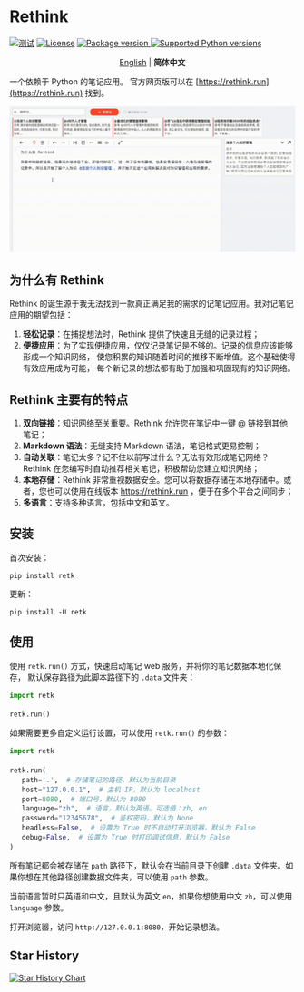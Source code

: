 # Rethink

[![测试](https://github.com/MorvanZhou/rethink/actions/workflows/python-tests.yml/badge.svg)](https://github.com/MorvanZhou/rethink/actions/workflows/python-tests.yml)
[![License](https://img.shields.io/github/license/MorvanZhou/rethink)](https://github.com/MorvanZhou/rethink/blob/master/LICENSE)
<a href="https://pypi.org/project/retk" target="_blank">
<img src="https://img.shields.io/pypi/v/retk?color=%2334D058&label=pypi%20package" alt="Package version">
</a>
<a href="https://pypi.org/project/retk" target="_blank">
<img src="https://img.shields.io/pypi/pyversions/retk.svg?color=%2334D058" alt="Supported Python versions">
</a>

<p align="center">
  <a href="README.md" target="_blank">English</a> | <strong>简体中文</strong>
</p>


一个依赖于 Python 的笔记应用。
官方网页版可以在 [https://rethink.run](https://rethink.run) 找到。

![demo](https://github.com/MorvanZhou/rethink/raw/main/img/demo.gif)

## 为什么有 Rethink

Rethink 的诞生源于我无法找到一款真正满足我的需求的记笔记应用。我对记笔记应用的期望包括：

1. **轻松记录**：在捕捉想法时，Rethink 提供了快速且无缝的记录过程；
2. **便捷应用**：为了实现便捷应用，仅仅记录笔记是不够的。记录的信息应该能够形成一个知识网络，
   使您积累的知识随着时间的推移不断增值。这个基础使得有效应用成为可能，
   每个新记录的想法都有助于加强和巩固现有的知识网络。

## Rethink 主要有的特点

1. **双向链接**：知识网络至关重要。Rethink 允许您在笔记中一键 @ 链接到其他笔记；
2. **Markdown 语法**：无缝支持 Markdown 语法，笔记格式更易控制；
3. **自动关联**：笔记太多？记不住以前写过什么？无法有效形成笔记网络？Rethink 在您编写时自动推荐相关笔记，积极帮助您建立知识网络；
4. **本地存储**：Rethink 非常重视数据安全。您可以将数据存储在本地存储中。或者，您也可以使用在线版本 https://rethink.run
   ，便于在多个平台之间同步；
5. **多语言**：支持多种语言，包括中文和英文。

## 安装

首次安装：

```shell
pip install retk
```

更新：

```shell
pip install -U retk
```

## 使用

使用 `retk.run()` 方式，快速启动笔记 web 服务，并将你的笔记数据本地化保存，
默认保存路径为此脚本路径下的 `.data` 文件夹：

```python
import retk

retk.run()
```

如果需要更多自定义运行设置，可以使用 `retk.run()` 的参数：

```python
import retk

retk.run(
   path='.',  # 存储笔记的路径，默认为当前目录
   host="127.0.0.1",  # 主机 IP，默认为 localhost
   port=8080,  # 端口号，默认为 8080
   language="zh",  # 语言，默认为英语。可选值：zh, en
   password="12345678",  # 鉴权密码，默认为 None
   headless=False,  # 设置为 True 时不自动打开浏览器，默认为 False
   debug=False,  # 设置为 True 时打印调试信息，默认为 False
)
```

所有笔记都会被存储在 `path` 路径下，默认会在当前目录下创建 `.data`
文件夹。如果你想在其他路径创建数据文件夹，可以使用 `path` 参数。

当前语言暂时只英语和中文，且默认为英文 `en`，如果你想使用中文 `zh`，可以使用 `language` 参数。

打开浏览器，访问 `http://127.0.0.1:8080`，开始记录想法。

## Star History

<a href="https://star-history.com/?utm_source=bestxtools.com#MorvanZhou/rethink&Date">
  <picture>
    <source media="(prefers-color-scheme: dark)" srcset="https://api.star-history.com/svg?repos=MorvanZhou/rethink&type=Date&theme=dark" />
    <source media="(prefers-color-scheme: light)" srcset="https://api.star-history.com/svg?repos=MorvanZhou/rethink&type=Date" />
    <img alt="Star History Chart" src="https://api.star-history.com/svg?repos=MorvanZhou/rethink&type=Date" />
  </picture>
</a>
